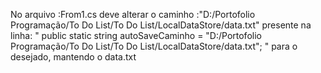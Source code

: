 No arquivo :From1.cs
deve alterar o caminho :"D:/Portofolio Programação/To Do List/To Do List/LocalDataStore/data.txt" 
presente na linha: 
  " public static string autoSaveCaminho = "D:/Portofolio Programação/To Do List/To Do List/LocalDataStore/data.txt"; "
para o desejado, mantendo o data.txt

